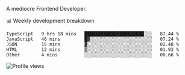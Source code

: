 A mediocre Frontend Developer.

📊 Weekly development breakdown
<!--START_SECTION:waka-->

```text
TypeScript   9 hrs 18 mins   ██████████████████████░░░   87.44 %
JavaScript   46 mins         █▓░░░░░░░░░░░░░░░░░░░░░░░   07.24 %
JSON         15 mins         ▓░░░░░░░░░░░░░░░░░░░░░░░░   02.48 %
HTML         12 mins         ▒░░░░░░░░░░░░░░░░░░░░░░░░   01.93 %
Other        4 mins          ░░░░░░░░░░░░░░░░░░░░░░░░░   00.66 %
```

<!--END_SECTION:waka-->

<img src="https://gpvc.arturio.dev/iqbalfasri" alt="Profile views"/>
